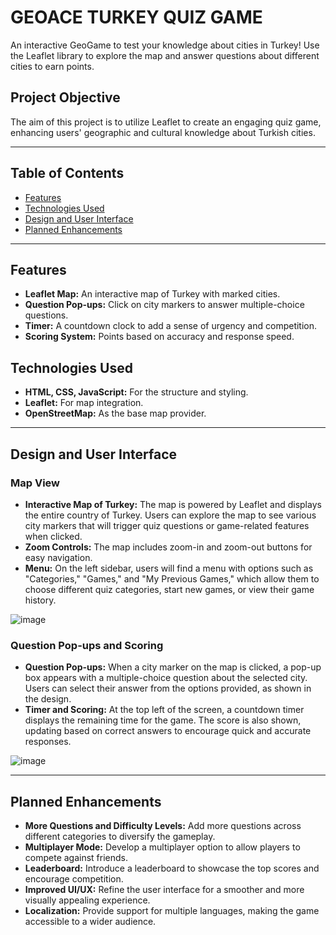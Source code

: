 
# GEOACE TURKEY QUIZ GAME

An interactive GeoGame to test your knowledge about cities in Turkey! Use the Leaflet library to explore the map and answer questions about different cities to earn points.

## Project Objective
The aim of this project is to utilize Leaflet to create an engaging quiz game, enhancing users' geographic and cultural knowledge about Turkish cities.

---

## Table of Contents
- [Features](#features)
- [Technologies Used](#technologies-used)
- [Design and User Interface](#design-and-user-interface)
- [Planned Enhancements](#planned-enhancements)

---

## Features
- **Leaflet Map:** An interactive map of Turkey with marked cities.
- **Question Pop-ups:** Click on city markers to answer multiple-choice questions.
- **Timer:** A countdown clock to add a sense of urgency and competition.
- **Scoring System:** Points based on accuracy and response speed.

## Technologies Used
- **HTML, CSS, JavaScript:** For the structure and styling.
- **Leaflet:** For map integration.
- **OpenStreetMap:** As the base map provider.

---

## Design and User Interface
### Map View
- **Interactive Map of Turkey:** The map is powered by Leaflet and displays the entire country of Turkey. Users can explore the map to see various city markers that will trigger quiz questions or game-related features when clicked.
- **Zoom Controls:** The map includes zoom-in and zoom-out buttons for easy navigation.
- **Menu:** On the left sidebar, users will find a menu with options such as "Categories," "Games," and "My Previous Games," which allow them to choose different quiz categories, start new games, or view their game history.

![image](https://github.com/user-attachments/assets/53986b0b-f9e6-4516-b2fd-611e70f5cedc)

### Question Pop-ups and Scoring
- **Question Pop-ups:** When a city marker on the map is clicked, a pop-up box appears with a multiple-choice question about the selected city. Users can select their answer from the options provided, as shown in the design.
- **Timer and Scoring:** At the top left of the screen, a countdown timer displays the remaining time for the game. The score is also shown, updating based on correct answers to encourage quick and accurate responses.

![image](https://github.com/user-attachments/assets/b3be8647-5e97-41cc-88e1-41b90ce01cdc)



---


## Planned Enhancements
- **More Questions and Difficulty Levels:** Add more questions across different categories to diversify the gameplay.
- **Multiplayer Mode:** Develop a multiplayer option to allow players to compete against friends.
- **Leaderboard:** Introduce a leaderboard to showcase the top scores and encourage competition.
- **Improved UI/UX:** Refine the user interface for a smoother and more visually appealing experience.
- **Localization:** Provide support for multiple languages, making the game accessible to a wider audience.

